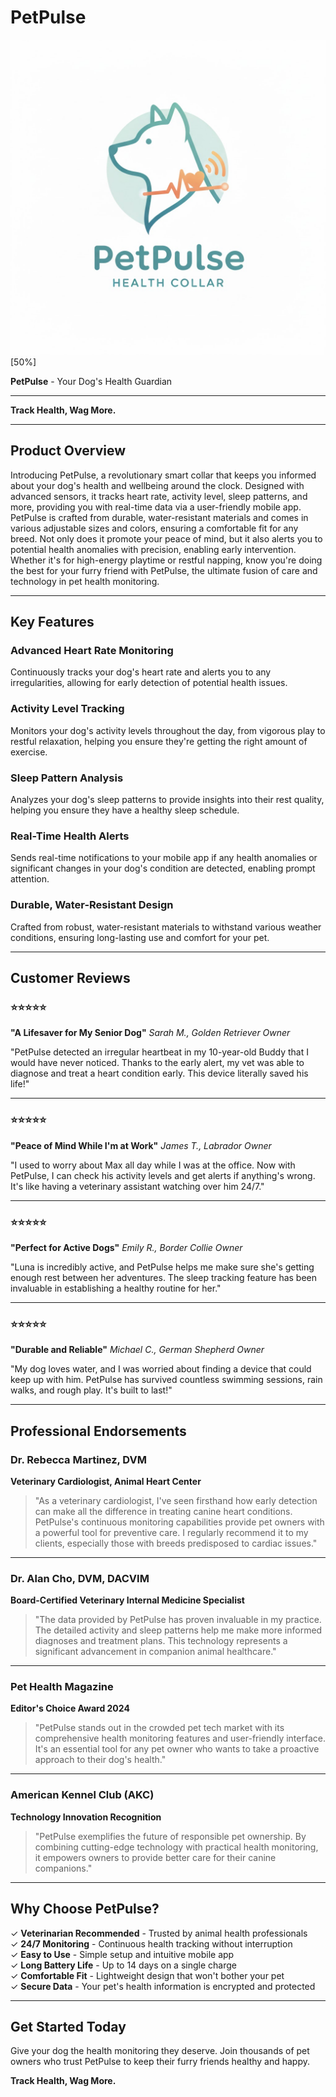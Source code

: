 # PetPulse

![Logo](https://github.com/carolinecummings19/comm4190_F25_Product_Task/blob/main/petpulse_logo.jpg)[50%]

**PetPulse** - Your Dog's Health Guardian

---

**Track Health, Wag More.**

---

## Product Overview

Introducing PetPulse, a revolutionary smart collar that keeps you informed about your dog's health and wellbeing around the clock. Designed with advanced sensors, it tracks heart rate, activity level, sleep patterns, and more, providing you with real-time data via a user-friendly mobile app. PetPulse is crafted from durable, water-resistant materials and comes in various adjustable sizes and colors, ensuring a comfortable fit for any breed. Not only does it promote your peace of mind, but it also alerts you to potential health anomalies with precision, enabling early intervention. Whether it's for high-energy playtime or restful napping, know you're doing the best for your furry friend with PetPulse, the ultimate fusion of care and technology in pet health monitoring.

---

## Key Features

### Advanced Heart Rate Monitoring
Continuously tracks your dog's heart rate and alerts you to any irregularities, allowing for early detection of potential health issues.

### Activity Level Tracking
Monitors your dog's activity levels throughout the day, from vigorous play to restful relaxation, helping you ensure they're getting the right amount of exercise.

### Sleep Pattern Analysis
Analyzes your dog's sleep patterns to provide insights into their rest quality, helping you ensure they have a healthy sleep schedule.

### Real-Time Health Alerts
Sends real-time notifications to your mobile app if any health anomalies or significant changes in your dog's condition are detected, enabling prompt attention.

### Durable, Water-Resistant Design
Crafted from robust, water-resistant materials to withstand various weather conditions, ensuring long-lasting use and comfort for your pet.

---

## Customer Reviews

### ⭐⭐⭐⭐⭐
**"A Lifesaver for My Senior Dog"**
*Sarah M., Golden Retriever Owner*

"PetPulse detected an irregular heartbeat in my 10-year-old Buddy that I would have never noticed. Thanks to the early alert, my vet was able to diagnose and treat a heart condition early. This device literally saved his life!"

---

### ⭐⭐⭐⭐⭐
**"Peace of Mind While I'm at Work"**
*James T., Labrador Owner*

"I used to worry about Max all day while I was at the office. Now with PetPulse, I can check his activity levels and get alerts if anything's wrong. It's like having a veterinary assistant watching over him 24/7."

---

### ⭐⭐⭐⭐⭐
**"Perfect for Active Dogs"**
*Emily R., Border Collie Owner*

"Luna is incredibly active, and PetPulse helps me make sure she's getting enough rest between her adventures. The sleep tracking feature has been invaluable in establishing a healthy routine for her."

---

### ⭐⭐⭐⭐⭐
**"Durable and Reliable"**
*Michael C., German Shepherd Owner*

"My dog loves water, and I was worried about finding a device that could keep up with him. PetPulse has survived countless swimming sessions, rain walks, and rough play. It's built to last!"

---

## Professional Endorsements

### Dr. Rebecca Martinez, DVM
**Veterinary Cardiologist, Animal Heart Center**

> "As a veterinary cardiologist, I've seen firsthand how early detection can make all the difference in treating canine heart conditions. PetPulse's continuous monitoring capabilities provide pet owners with a powerful tool for preventive care. I regularly recommend it to my clients, especially those with breeds predisposed to cardiac issues."

---

### Dr. Alan Cho, DVM, DACVIM
**Board-Certified Veterinary Internal Medicine Specialist**

> "The data provided by PetPulse has proven invaluable in my practice. The detailed activity and sleep patterns help me make more informed diagnoses and treatment plans. This technology represents a significant advancement in companion animal healthcare."

---

### Pet Health Magazine
**Editor's Choice Award 2024**

> "PetPulse stands out in the crowded pet tech market with its comprehensive health monitoring features and user-friendly interface. It's an essential tool for any pet owner who wants to take a proactive approach to their dog's health."

---

### American Kennel Club (AKC)
**Technology Innovation Recognition**

> "PetPulse exemplifies the future of responsible pet ownership. By combining cutting-edge technology with practical health monitoring, it empowers owners to provide better care for their canine companions."

---

## Why Choose PetPulse?

✓ **Veterinarian Recommended** - Trusted by animal health professionals  
✓ **24/7 Monitoring** - Continuous health tracking without interruption  
✓ **Easy to Use** - Simple setup and intuitive mobile app  
✓ **Long Battery Life** - Up to 14 days on a single charge  
✓ **Comfortable Fit** - Lightweight design that won't bother your pet  
✓ **Secure Data** - Your pet's health information is encrypted and protected  

---

## Get Started Today

Give your dog the health monitoring they deserve. Join thousands of pet owners who trust PetPulse to keep their furry friends healthy and happy.

**Track Health, Wag More.**